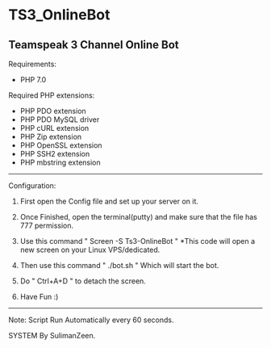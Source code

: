 # TS3_OnlineBot
Teamspeak 3 Channel Online Bot
--------------------------------------------------------------------------------------------------------------------------------------------------------------------------------------

Requirements: 

- PHP 7.0 


Required PHP extensions:
- PHP PDO extension
- PHP PDO MySQL driver
- PHP cURL extension
- PHP Zip extension
- PHP OpenSSL extension
- PHP SSH2 extension
- PHP mbstring extension



--------------------------------------------------------------------------------------------------------------------------------------------------------------------------------------




Configuration:

1. First open the Config file and set up your server on it.

2. Once Finished, open the terminal(putty) and make sure that the file has 777 permission.

3. Use this command " Screen -S Ts3-OnlineBot " *This code will open a new screen on your Linux VPS/dedicated. 

4. Then use this command " ./bot.sh " Which will start the bot. 

5. Do " Ctrl+A+D " to detach the screen.

6. Have Fun :)

----------------------------------------------------------------------------------------------------------------------------------------------------------------------------------------


Note: Script Run Automatically every 60 seconds. 



SYSTEM By SulimanZeen.


